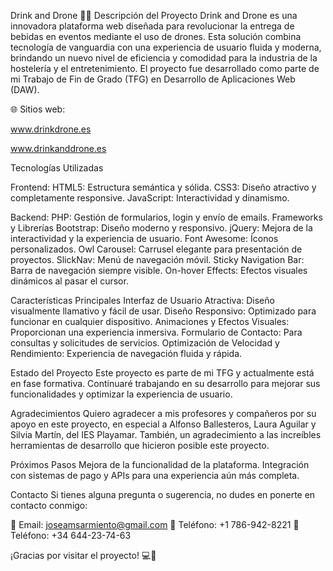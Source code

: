 Drink and Drone 🚁🥤
Descripción del Proyecto
Drink and Drone es una innovadora plataforma web diseñada para revolucionar la entrega de bebidas en eventos mediante el uso de drones. 
Esta solución combina tecnología de vanguardia con una experiencia de usuario fluida y moderna, brindando un nuevo nivel de eficiencia y comodidad para la industria de la hostelería y el entretenimiento. 
El proyecto fue desarrollado como parte de mi Trabajo de Fin de Grado (TFG) en Desarrollo de Aplicaciones Web (DAW).

🌐 Sitios web:

www.drinkdrone.es

www.drinkanddrone.es

Tecnologías Utilizadas

Frontend:
HTML5: Estructura semántica y sólida.
CSS3: Diseño atractivo y completamente responsive.
JavaScript: Interactividad y dinamismo.


Backend:
PHP: Gestión de formularios, login y envío de emails.
Frameworks y Librerías
Bootstrap: Diseño moderno y responsivo.
jQuery: Mejora de la interactividad y la experiencia de usuario.
Font Awesome: Íconos personalizados.
Owl Carousel: Carrusel elegante para presentación de proyectos.
SlickNav: Menú de navegación móvil.
Sticky Navigation Bar: Barra de navegación siempre visible.
On-hover Effects: Efectos visuales dinámicos al pasar el cursor.


Características Principales
Interfaz de Usuario Atractiva: Diseño visualmente llamativo y fácil de usar.
Diseño Responsivo: Optimizado para funcionar en cualquier dispositivo.
Animaciones y Efectos Visuales: Proporcionan una experiencia inmersiva.
Formulario de Contacto: Para consultas y solicitudes de servicios.
Optimización de Velocidad y Rendimiento: Experiencia de navegación fluida y rápida.

Estado del Proyecto
Este proyecto es parte de mi TFG y actualmente está en fase formativa. Continuaré trabajando en su desarrollo para mejorar sus funcionalidades y optimizar la experiencia de usuario.

Agradecimientos
Quiero agradecer a mis profesores y compañeros por su apoyo en este proyecto, en especial a Alfonso Ballesteros, Laura Aguilar y Silvia Martín, del IES Playamar. 
También, un agradecimiento a las increíbles herramientas de desarrollo que hicieron posible este proyecto.

Próximos Pasos
Mejora de la funcionalidad de la plataforma.
Integración con sistemas de pago y APIs para una experiencia aún más completa.

Contacto
Si tienes alguna pregunta o sugerencia, no dudes en ponerte en contacto conmigo:

📧 Email: joseamsarmiento@gmail.com
📱 Teléfono: +1 786-942-8221
📱 Teléfono: +34 644-23-74-63

¡Gracias por visitar el proyecto! 💻🚁
